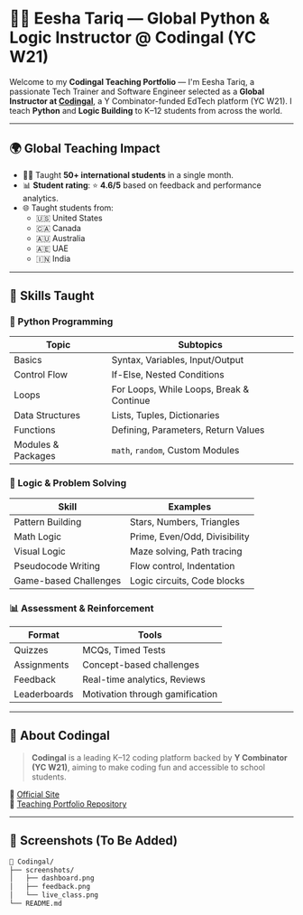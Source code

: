 # 👩‍🏫 Eesha Tariq — Global Python & Logic Instructor @ Codingal (YC W21)

Welcome to my **Codingal Teaching Portfolio** — I'm Eesha Tariq, a passionate Tech Trainer and Software Engineer selected as a **Global Instructor at [Codingal](https://www.codingal.com)**, a Y Combinator-funded EdTech platform (YC W21). I teach **Python** and **Logic Building** to K–12 students from across the world.

---

## 🌍 Global Teaching Impact

- 👩‍💻 Taught **50+ international students** in a single month.
- 📊 **Student rating**: ⭐ **4.6/5** based on feedback and performance analytics.
- 🌐 Taught students from:
  - 🇺🇸 United States
  - 🇨🇦 Canada
  - 🇦🇺 Australia
  - 🇦🇪 UAE
  - 🇮🇳 India

---

## 🧠 Skills Taught

### 🐍 Python Programming

| Topic | Subtopics |
|-------|-----------|
| Basics | Syntax, Variables, Input/Output |
| Control Flow | If-Else, Nested Conditions |
| Loops | For Loops, While Loops, Break & Continue |
| Data Structures | Lists, Tuples, Dictionaries |
| Functions | Defining, Parameters, Return Values |
| Modules & Packages | `math`, `random`, Custom Modules |

### 🧩 Logic & Problem Solving

| Skill | Examples |
|-------|----------|
| Pattern Building | Stars, Numbers, Triangles |
| Math Logic | Prime, Even/Odd, Divisibility |
| Visual Logic | Maze solving, Path tracing |
| Pseudocode Writing | Flow control, Indentation |
| Game-based Challenges | Logic circuits, Code blocks |

### 📊 Assessment & Reinforcement

| Format | Tools |
|--------|-------|
| Quizzes | MCQs, Timed Tests |
| Assignments | Concept-based challenges |
| Feedback | Real-time analytics, Reviews |
| Leaderboards | Motivation through gamification |

---

## 🏫 About Codingal

> **Codingal** is a leading K–12 coding platform backed by **Y Combinator (YC W21)**, aiming to make coding fun and accessible to school students.

🔗 [Official Site](https://www.codingal.com)  
🔗 [Teaching Portfolio Repository](https://github.com/codewithEshaYoutube/Codingal)

---

## 📸 Screenshots (To Be Added)

```bash
📁 Codingal/
├── screenshots/
│   ├── dashboard.png
│   ├── feedback.png
│   └── live_class.png
└── README.md
